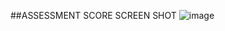 ##ASSESSMENT SCORE SCREEN SHOT
![image](https://github.com/user-attachments/assets/882e9b9c-31a0-4771-ba49-0d6c760b2b62)
